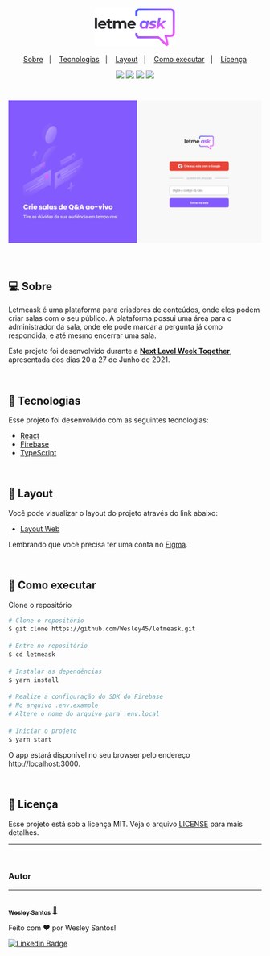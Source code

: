 <p align="center">
    <img  src=".github/logo.svg" alt="Letmeask" width="160px">
</p>

<p align="center">
  <a href="#-sobre">Sobre</a>&nbsp;&nbsp;&nbsp;|&nbsp;&nbsp;&nbsp;
  <a href="#-tecnologias">Tecnologias</a>&nbsp;&nbsp;&nbsp;|&nbsp;&nbsp;&nbsp;
  <a href="#-layout">Layout</a>&nbsp;&nbsp;&nbsp;|&nbsp;&nbsp;&nbsp;
  <a href="#-como-executar">Como executar</a>&nbsp;&nbsp;&nbsp;|&nbsp;&nbsp;&nbsp;
  <a href="#-licença">Licença</a>
</p>

<p align="center">
<img src="https://img.shields.io/static/v1?label=NLW&message=06&color=835AFD&style=flat"/>
<img src="https://img.shields.io/static/v1?label=languages&message=3&color=835AFD&style=flat"/>
<img src="https://img.shields.io/static/v1?label=issues&message=0&color=835AFD&style=flat"/>
<img src="https://img.shields.io/static/v1?label=license&message=MIT&color=835AFD&style=flat"/>
</p>

<h1 align="center">
    <img alt="Letmeask" src=".github/cover.jpeg" />
</h1>

<br/>

## 💻 Sobre

Letmeask é uma plataforma para criadores de conteúdos, onde eles podem criar salas com o seu público. A plataforma possui uma área para o administrador da sala, onde ele pode marcar a pergunta já como respondida, e até mesmo encerrar uma sala. 

Este projeto foi desenvolvido durante a **[Next Level Week Together](https://nextlevelweek.com/)**, apresentada dos dias 20 a 27 de Junho de 2021.

<br/>

## 🧪 Tecnologias

Esse projeto foi desenvolvido com as seguintes tecnologias:

- [React](https://reactjs.org)
- [Firebase](https://firebase.google.com/)
- [TypeScript](https://www.typescriptlang.org/)

<br/>

## 🔖 Layout

Você pode visualizar o layout do projeto através do link abaixo:

- [Layout Web](https://www.figma.com/file/u0BQK8rCf2KgzcukdRRCWh/Letmeask/duplicate) 

Lembrando que você precisa ter uma conta no [Figma](http://figma.com/).

<br/>

## 🚀 Como executar

Clone o repositório

```bash
# Clone o repositório
$ git clone https://github.com/Wesley45/letmeask.git

# Entre no repositório
$ cd letmeask

# Instalar as dependências
$ yarn install

# Realize a configuração do SDK do Firebase
# No arquivo .env.example
# Altere o nome do arquivo para .env.local

# Iniciar o projeto
$ yarn start
```

O app estará disponível no seu browser pelo endereço http://localhost:3000.

<br/>

## 📝 Licença

Esse projeto está sob a licença MIT. Veja o arquivo [LICENSE](LICENSE.md) para mais detalhes.

---

<br/>

### Autor

---

<a href="https://blog.rocketseat.com.br/author/thiago/">
 <img style="border-radius: 50%;" src="https://avatars.githubusercontent.com/u/38232335?v=4" width="100px;" alt=""/>
 <br />
 <sub><b>Wesley Santos</b></sub></a> <a href="https://github.com/Wesley45/" title="Wesley Santos">🚀</a>


Feito com ❤️ por Wesley Santos!

[![Linkedin Badge](https://img.shields.io/badge/-Wesley-blue?style=flat-square&logo=Linkedin&logoColor=white&link=https://www.linkedin.com/in/tgmarinho/)](https://www.linkedin.com/in/wesley-santos-051383149/)